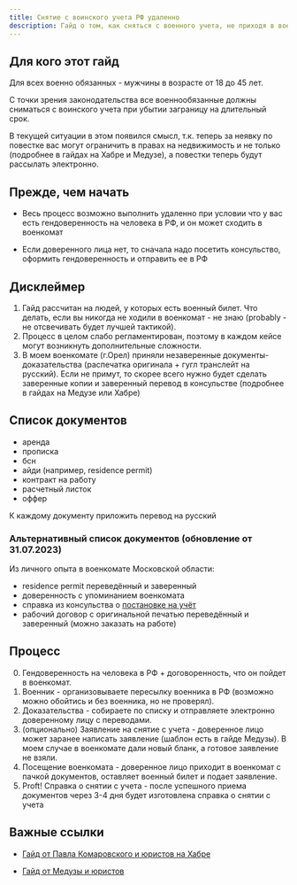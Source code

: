 ```yaml
---
title: Снятие с воинского учета РФ удаленно
description: Гайд о том, как сняться с военного учета, не приходя в военкомат
---
```


## Для кого этот гайд
Для всех военно обязанных - мужчины в возрасте от 18 до 45 лет.

С точки зрения законодательства все военнообязанные должны сниматься с воинского учета при убытии заграницу на длительный срок.

В текущей ситуации в этом появился смысл, т.к. теперь за неявку по повестке вас могут ограничить в правах на недвижимость и не только (подробнее в гайдах на Хабре и Медузе), а повестки теперь будут рассылать электронно.


## Прежде, чем начать

- Весь процесс возможно выполнить удаленно при условии что у вас есть гендоверенность на человека в РФ, и он может сходить в военкомат

- Если доверенного лица нет, то сначала надо посетить консульство, оформить гендоверенность и отправить ее в РФ

## Дисклеймер
1. Гайд рассчитан на людей, у которых есть военный билет. Что делать, если вы никогда не ходили в военкомат - не знаю (probably - не отсвечивать будет лучшей тактикой).
2. Процесс в целом слабо регламентирован, поэтому в каждом кейсе могут возникнуть дополнительные сложности.
3. В моем военкомате (г.Орел) приняли незаверенные документы-доказательства (распечатка оригинала + гугл транслейт на русский). Если не примут, то скорее всего нужно будет сделать заверенные копии и заверенный перевод в консульстве (подробнее в гайдах на Медузе или Хабре)

## Список документов
- аренда
- прописка
- бсн
- айди (например, residence permit)
- контракт на работу
- расчетный листок
- оффер

К каждому документу приложить перевод на русский

### Альтернативный список документов (обновление от 31.07.2023)

Из личного опыта в военкомате Московской области:
- residence permit переведённый и заверенный
- доверенность с упоминанием военкомата
- справка из консульства о [постановке на учёт](https://toronto.kdmid.ru/ru/consular-functions/konsulskiy-uchet/)
- рабочий договор с оригинальной печатью переведённый и заверенный (можно заказать на работе)

## Процесс
0. Гендоверенность на человека в РФ + договоренность, что он пойдет в военкомат.
1. Военник - организовываете пересылку военника в РФ (возможно можно обойтись и без военника, но не проверял).
2. Доказательства - собираете по списку и отправляете электронно доверенному лицу с переводами.
3. (опционально) Заявление на снятие с учета - доверенное лицо может заранее написать заявление (шаблон есть в гайде Медузы). В моем случае в военкомате дали новый бланк, а готовое заявление не взяли.
4. Посещение военкомата - доверенное лицо приходит в военкомат с пачкой документов, оставляет военный билет и подает заявление.
5. Proft! Справка о снятии с учета - после успешного приема документов через 3-4 дня будет изготовлена справка о снятии с учета

## Важные ссылки

- [Гайд от Павла Комаровского и юристов на Хабре](https://habr.com/ru/articles/731480/)

- [Гайд от Медузы и юристов](https://meduza.io/feature/2023/04/18/kak-snyatsya-s-voinskogo-ucheta-esli-vy-za-granitsey-i-ne-hotite-lishitsya-prava-pokupat-i-prodavat-imuschestvo-v-rf)


